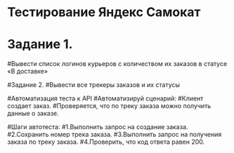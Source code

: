 # Тестирование Яндекс Самокат

# Задание 1.
#Вывести список логинов курьеров с количеством их заказов в статусе «В доставке»

#Задание 2.
#Вывести все трекеры заказов и их статусы

#Автоматизация теста к API
#Автоматизируй сценарий:
#Клиент создает заказ.
#Проверяется, что по треку заказа можно получить данные о заказе.

#Шаги автотеста:
#1.Выполнить запрос на создание заказа.
#2.Сохранить номер трека заказа.
#3.Выполнить запрос на получения заказа по треку заказа.
#4.Проверить, что код ответа равен 200.
